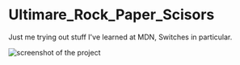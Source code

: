 # Ultimare_Rock_Paper_Scisors
Just me trying out stuff I've learned at MDN, Switches in particular. 

<img src='https://github.com/Margulis162/Ultimare_Rock_Paper_Scisors/assets/134349936/36b3905e-1280-42e1-8866-a77e4274fb81' alt='screenshot of the project' widh='100vw'>
